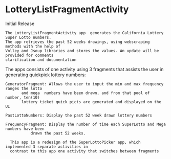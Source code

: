# LotteryListFragmentActivity
Initial Release


    The LotteryListFragmentActivity app  generates the California Lottery Super Lotto numbers.
    The app retrieves the past 52 weeks drawings, using webscraping methods with the help of  
    Volley and Jsoup libraries and stores the values. An update will be provided for comments
    clarification and documentation


   The apps consists of one activity using 3 fragments that assists the user in generating
    quickpick lottery numbers:

    GeneratorFragment: Allows the user to input the min and max frequency ranges the lotto
		   and mega  numbers have been drawn, and from that pool of number, ten(10)
		   lottery ticket quick picts are generated and displayed on the UI

    PastLottoNumbers: Display the past 52 week drawn lottery numbers

    FrequencyFragment: Display the number of time each SuperLotto and Mega numbers have been
		       drawn the past 52 weeks.
                         
      This app is a redesign of the SuperLottoPicker app, which implemented 3 separate activities in 
      contrast to this app one activity that switches between fragments
